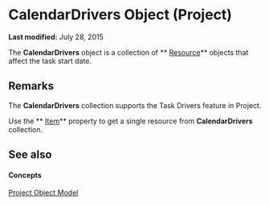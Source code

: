 
# CalendarDrivers Object (Project)

 **Last modified:** July 28, 2015

The  **CalendarDrivers** object is a collection of ** [Resource](eb83ed2f-2415-3f5d-3856-f4451a73a128.md)** objects that affect the task start date.

## Remarks

The  **CalendarDrivers** collection supports the Task Drivers feature in Project.

Use the  ** [Item](ae65e330-fa3f-399d-8c49-4762e7095a4f.md)** property to get a single resource from **CalendarDrivers** collection.


## See also


#### Concepts


 [Project Object Model](900b167b-88ec-ea88-15b7-27bb90c22ac6.md)
